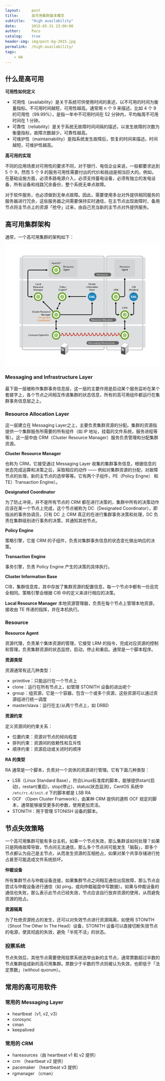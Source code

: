 ```yaml
---
layout:     post
title:      高可用集群基本概念
subtitle:   "High availability"
date:       2015-05-31 23:00:00
author:     Paco
catalog:    true
header-img: img/post-bg-2015.jpg
permalink:  /high-availability/
tags:
    - HA
---
```


## 什么是高可用

**可用性如何定义**

- 可用性（availability）是关于系统可供使用时间的表述，以不可用的时间为衡量指标。不可用时间越短，可用性越高。通常用 n 个 9 来描述。比如 4 个 9 的可用性（99.99%），是指一年中不可用时间在 52 分钟内，平均每周不可用时间在 1 分钟。
- 可靠性（reliability）是关于系统无故障时间间隔的描述，以发生故障的次数为衡量指标，故障次数越少，可靠性越高。
- 可维护性（maintainability）是指系统发生故障后，恢复的时间来描述。时间越短，可维护性越高。

**高可用的实现**

不同的应用场景对可用性的要求不同，对于银行、电信企业来说，一般都要求达到 5 个 9，然而 5 个 9 的服务可用性需要付出的代价和挑战是相当巨大的。例如，在基础设施方面，必须多路电源介入，必须支持蓄电设备，必须有独立的发电设备，所有设备和线路冗余备份，整个系统无单点故障。

对于软件服务，也必须做到无单点故障。因此，需要使用多台对外提供相同服务的服务器进行冗余，这些服务器之间需要保持实时通信，在主节点出现故障时，备用节点将主节点上的资源「抢夺」过来，由自己充当新的主节点对外提供服务。

## 高可用集群架构

通常，一个高可用集群的架构如下：

![](/img/in-post/ha/ha_cluster_components_arch.png)

### Messaging and Infrastructure Layer
最下面一层被称作集群事务信息层，这一层的主要作用是启动某个服务监听在某个套接字上，各个节点之间相互传递集群的状态信息，所有的高可用组件都运行在集群事务信息层之上。

### Resource Allocation Layer
这一层建立在 Messaging Layer之上，主要负责集群资源的分配。集群的资源指提供一个集群服务所需要的所有组件（如 IP 地址，挂载的文件系统，服务进程等等）。这一层中由 CRM（Cluster Resource Manager）服务负责管理和分配集群资源。

**Cluster Resource Manager**

也称为 CRM，它接受通过 Messaging Layer 收集的集群事务信息，根据信息的状态完成运算和决策之后，采取相应的动作 —— 例如对集群资源的分配，对故障节点的处理，新的主节点的选举等等。它有两个子组件，PE（Policy Engne） 和 TE）Transaction Engine）。

**Designated Coordinator**

为了防止冲突，并不是所有节点的 CRM 都在进行决策的，集群中所有的决策动作应该在某一个节点上完成，这个节点被称为 DC（Designated Coordinator），即指派的事务协调员，只有 DC 上 CRM 真正的在进行集群事务决策和处理，DC 负责在集群级别进行事务的决策，并通知其他节点。

**Policy Engine**

策略引擎，它是 CRM 的子组件，负责对集群事务信息的状态变化做出响应的决策。

**Transaction Engine**

事务引擎，负责 Policy Engine 产生的决策的具体执行。

**Cluster Information Base**

CIB，集群信息库，其中存放了集群资源的配置信息，每一个节点中都有一份且完全相同。策略引擎会根据 CIB 中的定义来进行相应的决策。

**Local Resource Manager**
本地资源管理器，负责在每个节点上管理本地资源，接收由 TE 传递的指挥，并在本机执行。

### Resource
**Resource Agent**

资源代理，负责某个集体资源的管理，它接受 LRM 的指令，完成对应资源的控制和管理，负责集群资源的状态监控，启动，停止和重启。通常是一个脚本程序。

**资源类型**

资源通常有这几种类型：

- primitive：只能运行在一个节点上
- clone：运行在所有节点上，如管理 STONITH 设备的进出呢个
- group：组资源，它是一个容器，包含一个或多个资源，这些资源可以通过资源组进行统一调度
- master/slava：运行在主/从两个节点上，如 DRBD

**资源约束**

定义资源间的约束关系：

- 位置约束：资源对节点的倾向程度
- 排列约束：资源间的依赖性和互斥性
- 顺序约束：资源启动或关闭时的顺序

**RA 的类型**

RA 通常是一个脚本，负责对一个具体的资源进行管理。它有下面几种类型：

- LSB（Linux Standard Base），符合Linux标准库的脚本，能够提供start(启动)，restart(重启)，stop(停止)，status(状态监测)，CentOS 系统中 `/etc/rc.d/init.d` 下的脚本都是 LSB RA
- OCF （Open Cluster Framwork），由某种 CRM 提供的遵照 OCF 规定的脚本，通常能够接受更多的参数，使用更加灵活。
- STONITH：用于管理 STONISH 设备的脚本。

## 节点失效策略

一个高可用集群可能有多台主机，如果一个节点失效，那么集群该如何处理？如果只是网络故障导致，节点间无法通信，那么多个节点间可能发生「脑裂」，即多个节点都认为自己是主节点，从而发生资源的互相抢占，如果对某个共享存储进行抢占甚至可能造成文件系统损坏。

**仲裁设备**

所有集群节点与仲裁设备连接，如果集群节点之间相互通信出现故障，那么节点会尝试与仲裁设备进行通信（如 ping，或向仲裁磁盘中写数据）。如果与仲裁设备的通信也失败，那么表示此节点已经失效，节点应该自行放弃资源的使用，从而避免资源的抢占。

**资源隔离**

为了杜绝资源抢占的发生，还可以对失效节点进行资源隔离，如使用 STONITH（Shoot The Other In The Head）设备，STONITH 设备可以直接切断失效节点的电源，使其彻底的失效，避免「半死不活」的状态。

### 投票系统

节点失效后，其他节点需要使用投票系统选举出新的主节点，通常票数超过半数的节点集群组成新的高可用集群。票数少于半数的节点则被认为失效，也即低于「法定票数」（without quorum）。

## 常用的高可用软件

### 常用的 Messaging Layer
- heartbeat（v1, v2, v3）
- corosync
- cman
- keepalived

### 常用的 CRM
- haresources（由 heartbeat v1 和 v2 提供）
- crm （heartbeat v2 提供）
- pacemaker （heartbeat v3 提供）
- rgmanager （cman）


